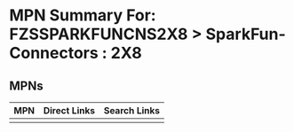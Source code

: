 



# MPN Summary For: FZSSPARKFUNCNS2X8 > SparkFun-Connectors : 2X8

## MPNs
  

|MPN|Direct Links|Search Links|
| :--- | :--- | :--- |
||||
